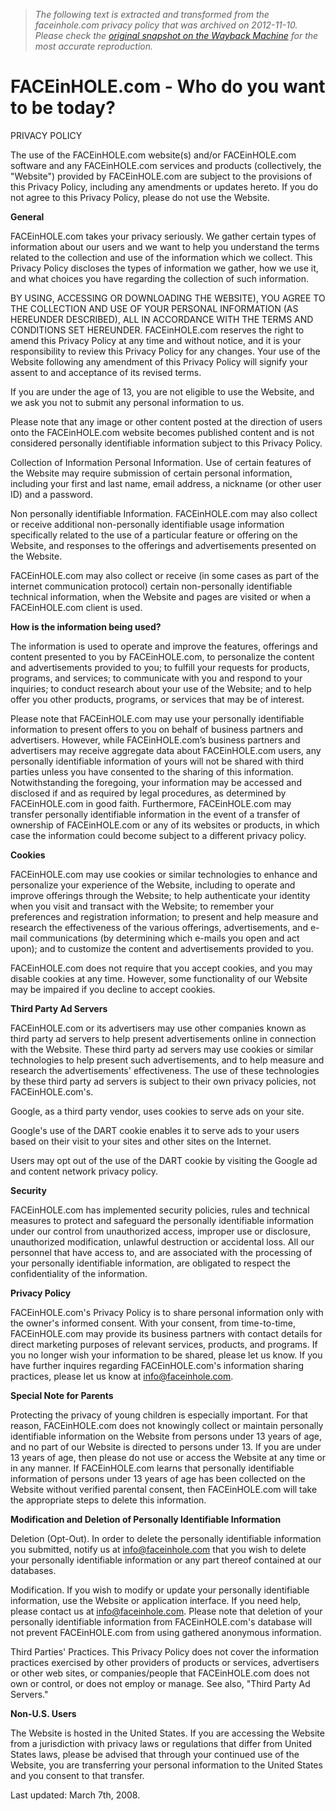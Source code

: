 > *The following text is extracted and transformed from the faceinhole.com privacy policy that was archived on 2012-11-10. Please check the [original snapshot on the Wayback Machine](https://web.archive.org/web/20121110084902id_/http%3A//www.faceinhole.com/us/privacy) for the most accurate reproduction.*

# FACEinHOLE.com - Who do you want to be today?

PRIVACY POLICY 

The use of the FACEinHOLE.com website(s) and/or FACEinHOLE.com software and any FACEinHOLE.com services and products (collectively, the "Website") provided by FACEinHOLE.com are subject to the provisions of this Privacy Policy, including any amendments or updates hereto. If you do not agree to this Privacy Policy, please do not use the Website.

**General**

FACEinHOLE.com takes your privacy seriously. We gather certain types of information about our users and we want to help you understand the terms related to the collection and use of the information which we collect. This Privacy Policy discloses the types of information we gather, how we use it, and what choices you have regarding the collection of such information.

BY USING, ACCESSING OR DOWNLOADING THE WEBSITE), YOU AGREE TO THE COLLECTION AND USE OF YOUR PERSONAL INFORMATION (AS HEREUNDER DESCRIBED), ALL IN ACCORDANCE WITH THE TERMS AND CONDITIONS SET HEREUNDER. FACEinHOLE.com reserves the right to amend this Privacy Policy at any time and without notice, and it is your responsibility to review this Privacy Policy for any changes. Your use of the Website following any amendment of this Privacy Policy will signify your assent to and acceptance of its revised terms.

If you are under the age of 13, you are not eligible to use the Website, and we ask you not to submit any personal information to us. 

Please note that any image or other content posted at the direction of users onto the FACEinHOLE.com website becomes published content and is not considered personally identifiable information subject to this Privacy Policy. 

Collection of Information Personal Information. Use of certain features of the Website may require submission of certain personal information, including your first and last name, email address, a nickname (or other user ID) and a password. 

Non personally identifiable Information. FACEinHOLE.com may also collect or receive additional non-personally identifiable usage information specifically related to the use of a particular feature or offering on the Website, and responses to the offerings and advertisements presented on the Website. 

FACEinHOLE.com may also collect or receive (in some cases as part of the internet communication protocol) certain non-personally identifiable technical information, when the Website and pages are visited or when a FACEinHOLE.com client is used. 

**How is the information being used?**

The information is used to operate and improve the features, offerings and content presented to you by FACEinHOLE.com, to personalize the content and advertisements provided to you; to fulfill your requests for products, programs, and services; to communicate with you and respond to your inquiries; to conduct research about your use of the Website; and to help offer you other products, programs, or services that may be of interest.

Please note that FACEinHOLE.com may use your personally identifiable information to present offers to you on behalf of business partners and advertisers. However, while FACEinHOLE.com’s business partners and advertisers may receive aggregate data about FACEinHOLE.com users, any personally identifiable information of yours will not be shared with third parties unless you have consented to the sharing of this information. Notwithstanding the foregoing, your information may be accessed and disclosed if and as required by legal procedures, as determined by FACEinHOLE.com in good faith. Furthermore, FACEinHOLE.com may transfer personally identifiable information in the event of a transfer of ownership of FACEinHOLE.com or any of its websites or products, in which case the information could become subject to a different privacy policy. 

**Cookies**

FACEinHOLE.com may use cookies or similar technologies to enhance and personalize your experience of the Website, including to operate and improve offerings through the Website; to help authenticate your identity when you visit and transact with the Website; to remember your preferences and registration information; to present and help measure and research the effectiveness of the various offerings, advertisements, and e-mail communications (by determining which e-mails you open and act upon); and to customize the content and advertisements provided to you.

FACEinHOLE.com does not require that you accept cookies, and you may disable cookies at any time. However, some functionality of our Website may be impaired if you decline to accept cookies. 

**Third Party Ad Servers**

FACEinHOLE.com or its advertisers may use other companies known as third party ad servers to help present advertisements online in connection with the Website. These third party ad servers may use cookies or similar technologies to help present such advertisements, and to help measure and research the advertisements' effectiveness. The use of these technologies by these third party ad servers is subject to their own privacy policies, not FACEinHOLE.com's. 

Google, as a third party vendor, uses cookies to serve ads on your site.

Google's use of the DART cookie enables it to serve ads to your users based on their visit to your sites and other sites on the Internet.

Users may opt out of the use of the DART cookie by visiting the Google ad and content network privacy policy. 

**Security**

FACEinHOLE.com has implemented security policies, rules and technical measures to protect and safeguard the personally identifiable information under our control from unauthorized access, improper use or disclosure, unauthorized modification, unlawful destruction or accidental loss. All our personnel that have access to, and are associated with the processing of your personally identifiable information, are obligated to respect the confidentiality of the information.

**Privacy Policy**

FACEinHOLE.com's Privacy Policy is to share personal information only with the owner's informed consent. With your consent, from time-to-time, FACEinHOLE.com may provide its business partners with contact details for direct marketing purposes of relevant services, products, and programs. If you no longer wish your information to be shared, please let us know. If you have further inquires regarding FACEinHOLE.com's information sharing practices, please let us know at info@faceinhole.com.

**Special Note for Parents**

Protecting the privacy of young children is especially important. For that reason, FACEinHOLE.com does not knowingly collect or maintain personally identifiable information on the Website from persons under 13 years of age, and no part of our Website is directed to persons under 13. If you are under 13 years of age, then please do not use or access the Website at any time or in any manner. If FACEinHOLE.com learns that personally identifiable information of persons under 13 years of age has been collected on the Website without verified parental consent, then FACEinHOLE.com will take the appropriate steps to delete this information. 

**Modification and Deletion of Personally Identifiable Information**

Deletion (Opt-Out). In order to delete the personally identifiable information you submitted, notify us at info@faceinhole.com that you wish to delete your personally identifiable information or any part thereof contained at our databases.

Modification. If you wish to modify or update your personally identifiable information, use the Website or application interface. If you need help, please contact us at info@faceinhole.com. Please note that deletion of your personally identifiable information from FACEinHOLE.com's database will not prevent FACEinHOLE.com from using gathered anonymous information. 

Third Parties' Practices. This Privacy Policy does not cover the information practices exercised by other providers of products or services, advertisers or other web sites, or companies/people that FACEinHOLE.com does not own or control, or does not employ or manage. See also, "Third Party Ad Servers." 

**Non-U.S. Users**

The Website is hosted in the United States. If you are accessing the Website from a jurisdiction with privacy laws or regulations that differ from United States laws, please be advised that through your continued use of the Website, you are transferring your personal information to the United States and you consent to that transfer. 

Last updated: March 7th, 2008. 
